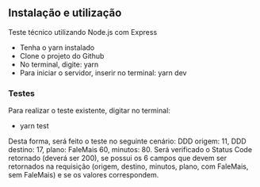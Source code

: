 
## Instalação e utilização
Teste técnico utilizando Node.js com Express

-   Tenha o yarn instalado
-   Clone o projeto do Github
-   No terminal, digite: yarn
-   Para iniciar o servidor, inserir no terminal: yarn dev

### Testes
Para realizar o teste existente, digitar no terminal: 

- yarn test

Desta forma, será feito o teste no seguinte cenário: DDD origem: 11, DDD destino: 17, plano: FaleMais 60, minutos: 80. Será verificado o Status Code retornado (deverá ser 200), se possui os 6 campos que devem ser retornados na requisição (origem, destino, minutos, plano, com FaleMais, sem FaleMais) e se os valores correspondem. 